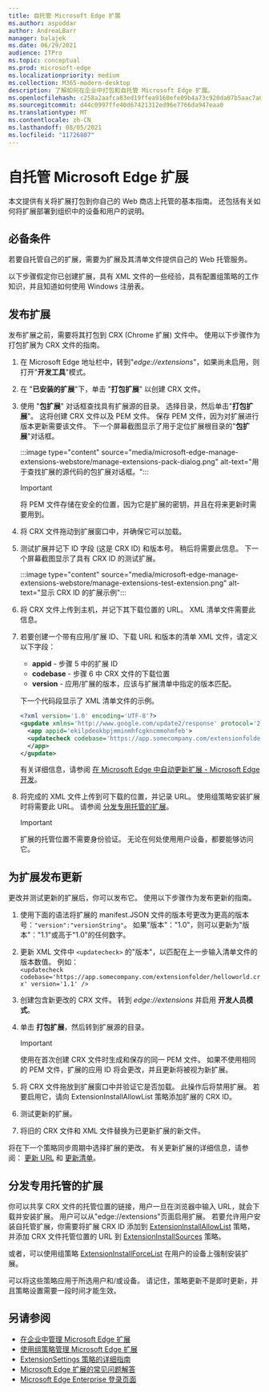 ```yaml
---
title: 自托管 Microsoft Edge 扩展
ms.author: aspoddar
author: AndreaLBarr
manager: balajek
ms.date: 06/29/2021
audience: ITPro
ms.topic: conceptual
ms.prod: microsoft-edge
ms.localizationpriority: medium
ms.collection: M365-modern-desktop
description: 了解如何在企业中打包和自托管 Microsoft Edge 扩展。
ms.openlocfilehash: c258a2aafca83ed19ffea9160efe09b4a73c920da07b5aac7a0d5ef546db4822
ms.sourcegitcommit: d44c0997ffe40d67421312ed96e7766da947eaa0
ms.translationtype: MT
ms.contentlocale: zh-CN
ms.lasthandoff: 08/05/2021
ms.locfileid: "11726807"
---
```

# <a name="self-host-microsoft-edge-extensions"></a>自托管 Microsoft Edge 扩展

本文提供有关将扩展打包到你自己的 Web 商店上托管的基本指南。 还包括有关如何将扩展部署到组织中的设备和用户的说明。

## <a name="prerequisites"></a>必备条件

若要自托管自己的扩展，需要为扩展及其清单文件提供自己的 Web 托管服务。

 以下步骤假定你已创建扩展，具有 XML 文件的一些经验，具有配置组策略的工作知识，并且知道如何使用 Windows 注册表。

## <a name="publish-an-extension"></a>发布扩展

发布扩展之前，需要将其打包到 CRX (Chrome 扩展) 文件中。 使用以下步骤作为打包扩展为 CRX 文件的指南。

1. 在 Microsoft Edge 地址栏中，转到"*edge://extensions*"，如果尚未启用，则打开"**开发工具**"模式。
2. 在 "**已安装的扩展**"下，单击 "**打包扩展**" 以创建 CRX 文件。
3. 使用 "**包扩展**" 对话框查找具有扩展源的目录。 选择目录，然后单击"**打包扩展**"。  这将创建 CRX 文件以及 PEM 文件。 保存 PEM 文件，因为对扩展进行版本更新需要该文件。 下一个屏幕截图显示了用于定位扩展根目录的"**包扩展**"对话框。

   :::image type="content" source="media/microsoft-edge-manage-extensions-webstore/manage-extensions-pack-dialog.png" alt-text="用于查找扩展的源代码的包扩展对话框。":::

   > [!IMPORTANT]
   > 将 PEM 文件存储在安全的位置，因为它是扩展的密钥，并且在将来更新时需要用到。

4. 将 CRX 文件拖动到扩展窗口中，并确保它可以加载。
5. 测试扩展并记下 ID 字段 (这是 CRX ID) 和版本号。 稍后将需要此信息。 下一个屏幕截图显示了具有 CRX ID 的测试扩展。

   :::image type="content" source="media/microsoft-edge-manage-extensions-webstore/manage-extensions-test-extension.png" alt-text="显示 CRX ID 的扩展示例":::

6. 将 CRX 文件上传到主机，并记下其下载位置的 URL。 XML 清单文件需要此信息。
7. 若要创建一个带有应用/扩展 ID、下载 URL 和版本的清单 XML 文件，请定义以下字段：  

   - **appid** - 步骤 5 中的扩展 ID
   - **codebase** - 步骤 6 中 CRX 文件的下载位置
   - **version** - 应用/扩展的版本，应该与扩展清单中指定的版本匹配。

   下一个代码段显示了 XML 清单文件的示例。

   ```xml
   <?xml version='1.0' encoding='UTF-8'?> 
   <gupdate xmlns='http://www.google.com/update2/response' protocol='2.0'> 
     <app appid='ekilpdeokbpjmminmhfcgkncmmohmfeb'> 
     <updatecheck codebase='https://app.somecompany.com/extensionfolder/helloworld.crx' version='1.0' /> 
     </app> 
   </gupdate> 
   ```

   有关详细信息，请参阅 [在 Microsoft Edge 中自动更新扩展 - Microsoft Edge 开发](/microsoft-edge/extensions-chromium/enterprise/auto-update)。

8. 将完成的 XML 文件上传到可下载的位置，并记录 URL。 使用组策略安装扩展时将需要此 URL。 请参阅 [分发专用托管的扩展](#distribute-a-privately-hosted-extension)。

   > [!IMPORTANT]
   > 扩展的托管位置不需要身份验证。 无论在何处使用用户设备，都要能够访问它。

## <a name="publish-updates-to-an-extension"></a>为扩展发布更新

更改并测试更新的扩展后，你可以发布它。 使用以下步骤作为发布更新的指南。

1. 使用下面的语法将扩展的 manifest.JSON 文件的版本号更改为更高的版本号：`"version":"versionString"`。 如果"版本"："1.0"，则可以更新为"版本"："1.1"或高于"1.0"的任何数字。
2. 更新 XML 文件中 `<updatecheck>` 的"版本"，以匹配在上一步输入清单文件的版本数值。 例如：<br>`<updatecheck codebase='https://app.somecompany.com/extensionfolder/helloworld.crx' version='1.1' />`
3. 创建包含新更改的 CRX 文件。 转到 *edge://extensions* 并启用 **开发人员模式**。
4. 单击 **打包扩展**，然后转到扩展源的目录。

   > [!IMPORTANT]
   > 使用在首次创建 CRX 文件时生成和保存的同一 PEM 文件。 如果不使用相同的 PEM 文件，扩展的应用 ID 将会更改，并且更新将被视为新扩展。

5. 将 CRX 文件拖放到扩展窗口中并验证它是否加载。 此操作后将禁用扩展。 若要启用它，请向 ExtensionInstallAllowList 策略添加扩展的 CRX ID。 
6. 测试更新的扩展。
7. 将旧的 CRX 文件和 XML 文件替换为已更新扩展的新文件。

将在下一个策略同步周期中选择扩展的更改。 有关更新扩展的详细信息，请参阅： [更新 URL](/microsoft-edge/extensions-chromium/enterprise/auto-update#update-url) 和 [更新清单](/microsoft-edge/extensions-chromium/enterprise/auto-update#updated-manifest)。

## <a name="distribute-a-privately-hosted-extension"></a>分发专用托管的扩展

你可以共享 CRX 文件的托管位置的链接，用户一旦在浏览器中输入 URL，就会下载并安装扩展。 用户可以从"edge://extensions"页面启用扩展。 若要允许用户安装自托管扩展，你需要将扩展 CRX ID 添加到 [ExtensionInstallAllowList](/deployedge/microsoft-edge-policies#extensioninstallallowlist) 策略，并添加 CRX 文件托管位置的 URL 到 [ExtensionInstallSources](/deployedge/microsoft-edge-policies#extensioninstallsources) 策略。

或者，可以使用组策略 [ExtensionInstallForceList](/deployedge/microsoft-edge-manage-extensions-policies#force-install-an-extension) 在用户的设备上强制安装扩展。

可以将这些策略应用于所选用户和/或设备。 请记住，策略更新不是即时更新，并且策略设置需要一段时间才能生效。

## <a name="see-also"></a>另请参阅

- [在企业中管理 Microsoft Edge 扩展](microsoft-edge-manage-extensions.md)
- [使用组策略管理 Microsoft Edge 扩展](microsoft-edge-manage-extensions-policies.md)
- [ExtensionSettings 策略的详细指南](microsoft-edge-manage-extensions-ref-guide.md)
- [Microsoft Edge 扩展的常见问题解答](microsoft-edge-manage-extensions-faq.md)
- [Microsoft Edge Enterprise 登录页面](https://aka.ms/EdgeEnterprise)
